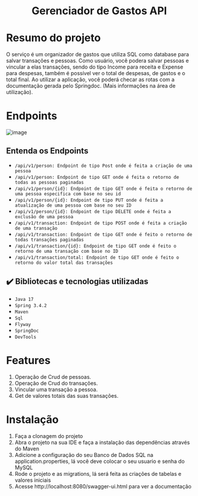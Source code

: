 <h1 align="center"> Gerenciador de Gastos API </h1>

# Resumo do projeto
O serviço é um organizador de gastos que utiliza SQL como database para salvar transações e pessoas. Como usuário, você podera salvar pessoas e vincular a elas transações, sendo do tipo Income para receita e Expense para despesas, também é possível ver o total de despesas, de gastos e o total final. Ao utilizar a aplicação, você poderá checar as rotas com a documentação gerada pelo Springdoc. (Mais informações na área de utilização).

# Endpoints

![image](https://github.com/user-attachments/assets/5bbb4e5a-195a-4d0e-8cb2-76a62a51a849)

## Entenda os Endpoints
- ``/api/v1/person: Endpoint de tipo Post onde é feita a criação de uma pessoa``
- ``/api/v1/person: Endpoint de tipo GET onde é feita o retorno de todas as pessoas paginadas``
- ``/api/v1/person/{id}: Endpoint de tipo GET onde é feita o retorno de uma pessoa especifica com base no seu id``
- ``/api/v1/person/{id}: Endpoint de tipo PUT onde é feita a atualização de uma pessoa com base no seu ID``
- ``/api/v1/person/{id}: Endpoint de tipo DELETE onde é feita a exclusão de uma pessoa``
- ``/api/v1/transaction: Endpoint de tipo POST onde é feita a criação de uma transação``
- ``/api/v1/transaction: Endpoint de tipo GET onde é feito o retorno de todas transações paginadas``
- ``/api/v1/transaction/{id}: Endpoint de tipo GET onde é feito o retorno de uma transação com base no ID``
- ``/api/v1/transaction/total: Endpoint de tipo GET onde é feito o retorno do valor total das transações``


## ✔️ Bibliotecas e tecnologias utilizadas

- ``Java 17``
- ``Spring 3.4.2``
- ``Maven``
- ``Sql``
- ``Flyway``
- ``SpringDoc``
- ``DevTools``

# Features 
1. Operação de Crud de pessoas.
2. Operação de Crud do transações.
3. Vincular uma transação a pessoa.
6. Get de valores totais das suas transações.

# Instalação
1. Faça a clonagem do projeto
2. Abra o projeto na sua IDE e faça a instalação das dependências através do Maven
3. Adicione a configuração do seu Banco de Dados SQL na application.properties, lá você deve colocar o seu usuario e senha do MySQL
4. Rode o projeto e as migrations, lá será feita as criações de tabelas e valores iniciais
5. Acesse http://localhost:8080/swagger-ui.html para ver a documentação

